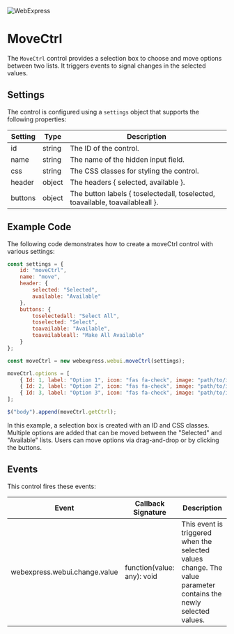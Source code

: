 ![WebExpress](https://raw.githubusercontent.com/ReneSchwarzer/WebExpress.Doc/main/assets/banner.png)

# MoveCtrl
The `MoveCtrl` control provides a selection box to choose and move options between two lists. It triggers events to signal changes in the selected values.

## Settings
The control is configured using a `settings` object that supports the following properties:

|Setting |Type   |Description
|--------|-------|------------------------------------------------
|id      |string |The ID of the control.
|name    |string |The name of the hidden input field.
|css     |string |The CSS classes for styling the control.
|header  |object |The headers { selected, available }.
|buttons |object |The button labels { toselectedall, toselected, toavailable, toavailableall }.

## Example Code
The following code demonstrates how to create a moveCtrl control with various settings:

```javascript
const settings = {
    id: "moveCtrl",
    name: "move",
    header: {
        selected: "Selected",
        available: "Available"
    },
    buttons: {
        toselectedall: "Select All",
        toselected: "Select",
        toavailable: "Available",
        toavailableall: "Make All Available"
    }
};

const moveCtrl = new webexpress.webui.moveCtrl(settings);

moveCtrl.options = [
    { Id: 1, label: "Option 1", icon: "fas fa-check", image: "path/to/image1.jpg" },
    { Id: 2, label: "Option 2", icon: "fas fa-check", image: "path/to/image2.jpg" },
    { Id: 3, label: "Option 3", icon: "fas fa-check", image: "path/to/image3.jpg" }
];

$("body").append(moveCtrl.getCtrl);
```

In this example, a selection box is created with an ID and CSS classes. Multiple options are added that can be moved between the "Selected" and "Available" lists. Users can move options via drag-and-drop or by clicking the buttons.

## Events
This control fires these events:

|Event                         |Callback Signature         |Description
|------------------------------|---------------------------|------------------------------------
|webexpress.webui.change.value |function(value: any): void |This event is triggered when the selected values change. The value parameter contains the newly selected values.
